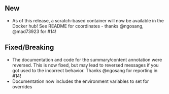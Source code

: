 ## New
 - As of this release, a scratch-based container will now be available in the Docker hub! See README for coordinates - thanks @ngosang, @mad73923 for #14!

## Fixed/Breaking
 - The documentation and code for the summary/content annotation were reversed. This is now fixed, but may lead to reversed messages if you got used to the incorrect behavior. Thanks @ngosang for reporting in #14!
 - Documentation now includes the environment variables to set for overrides
